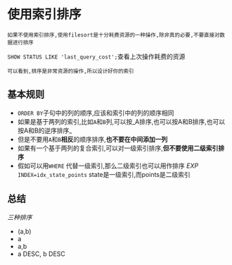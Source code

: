 # 使用索引排序

    如果不使用索引排序,使用filesort是十分耗费资源的一种操作,除非真的必要,不要直接对数据进行排序

`SHOW STATUS LIKE 'last_query_cost';`查看上次操作耗费的资源

    可以看到,排序是非常资源的操作,所以设计好你的索引

## 基本规则

* `ORDER BY`子句中的列的顺序,应该和索引中的列的顺序相同
* 如果是基于两列的索引,比如`A`和`B`列,可以按_A排序,也可以按A和B排序,也可以按A和B的逆序排序_
* 但是不要用`A`和`B`**相反**的顺序排序,**也不要在中间添加一列**
* 如果有一个基于两列的复合索引,可以对一级索引排序,**但不要使用二级索引排序**
* 假如可以用`WHERE` 代替一级索引,那么二级索引也可以用作排序
_EXP_
`INDEX=idx_state_points` state是一级索引,而points是二级索引

## 总结

_三种排序_
* (a,b)
* a
* a,b
* a DESC, b DESC